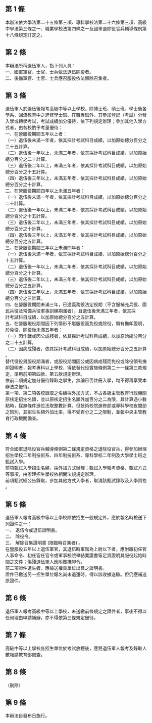 第 1 條
-------
本辦法依大學法第二十五條第三項、專科學校法第二十六條第三項、高級  
中學法第三條之一、職業學校法第四條之一及國軍退除役官兵輔導條例第  
十八條規定訂定之。

第 2 條
-------
本辦法所稱退伍軍人，指下列人員：  
一、國軍軍官、士官、士兵依法退伍除役者。  
二、後備軍官、士官、士兵應召服役依法解除召集者。

第 3 條
-------
退伍軍人於退伍後報考高級中等以上學校，除博士班、碩士班、學士後各  
學系、回流教育中之進修學士班、在職專班外，其參加登記（考試）分發  
入學或轉學考試，考試成績加分優待，依下列規定辦理；參加其他入學方  
式者，由各校酌予考量優待：  
一、在營服役期間五年以上者：  
（一）退伍後未滿一年者，依其採計考試科目成績，以加原始總分百分之  
      二十五計算。  
（二）退伍後一年以上，未滿二年者，依其採計考試科目成績，以加原始  
      總分百分之二十計算。  
（三）退伍後二年以上，未滿三年者，依其採計考試科目成績，以加原始  
      總分百分之十五計算。  
（四）退伍後三年以上，未滿五年者，依其採計考試科目成績，以加原始  
      總分百分之十計算。  
二、在營服役期間四年以上未滿五年者：  
（一）退伍後未滿一年者，依其採計考試科目成績，以加原始總分百分之  
      二十計算。  
（二）退伍後一年以上，未滿二年者，依其採計考試科目成績，以加原始  
      總分百分之十五計算。  
（三）退伍後二年以上，未滿三年者，依其採計考試科目成績，以加原始  
      總分百分之十計算。  
（四）退伍後三年以上，未滿五年者，依其採計考試科目成績，以加原始  
      總分百分之五計算。  
三、在營服役期間三年以上未滿四年者：  
（一）退伍後未滿一年者，依其採計考試科目成績，以加原始總分百分之  
      十五計算。  
（二）退伍後一年以上，未滿二年者，依其採計考試科目成績，以加原始  
      總分百分之十計算。  
（三）退伍後二年以上，未滿三年者，依其採計考試科目成績，以加原始  
      總分百分之五計算。  
（四）退伍後三年以上，未滿五年者，依其採計考試科目成績，以加原始  
      總分百分之三計算。  
四、在營服役期間未滿三年，已達義務役法定役期（不含服補充兵役、國  
    民兵役及常備兵役軍事訓練期滿者），且退伍後未滿三年者，依其採  
    計考試科目成績，以加原始總分百分之五計算。  
五、在營服現役期間因下列情形不堪服役而免役或除役，領有撫卹證明，  
    於免役、除役後未滿五年者：  
（一）因作戰或因公成殘者，依其採計考試科目成績，以加原始總分百分  
      之二十五計算。  
（二）因病成殘者，依其採計考試科目成績，以加原始總分百分之五計算  
      。  
替代役役男服役期滿者，或服役期間因公或因病成殘而免役或除役領有撫  
卹證明者，報考專科以上學校，得依替代役實施條例第二十一條第三款規  
定，準用前項第四款、第五款規定辦理。  
依前二項規定加分優待錄取之學生，無論已否註冊入學，均不得再享受本  
辦法之優待。  
第一項、第二項各校錄取之名額採外加方式，不占各級主管教育行政機關  
原核定招生名額，並以原核定招生名額外加百分之二為限，其計算遇小數  
點時，採無條件進位法取整數計算。但技術校院進修部或專科學校夜間部  
之班別，其招生名額外加比率，得不受百分之二之限制，並報中央主管教  
育行政機關備查。

第 4 條
-------
符合國軍退除役官兵輔導條例第二條規定資格之退除役官兵，得參加辦理  
招生學校二年制技術系、四年制技術系、專科學校二年制及大學學士班之  
甄試入學。  
前項甄試入學招生名額，採外加方式辦理；甄試入學報考資格、甄試方式  
等事項，由辦理招生學校依相關法規規定辦理。  
前項甄試經公告錄取，參加其他方式入學者，取消該甄試錄取及入學資格  
。

第 5 條
-------
退伍軍人報考高級中等以上學校除依招生一般規定外，應於報名時檢送下  
列證件之一：  
一、 退伍令或退伍證明書。  
二、 除役令。  
三、 解除召集證明書 (限臨時召集者) 。  
在營服役五年以上退伍軍官，其退伍時軍階為上尉以下者，應附繳初任官  
人事命令、初任官任官令或軍事校院畢結業證書等足資證明其服役起始時  
間之文件；傷殘退伍軍人應附繳撫卹令。  
前二項證件遺失者，應檢送權責單位出具之證明書。  
證件已繳送另一招生單位報名尚未退還時，得以該收據送驗。但仍應補送  
原證件。

第 6 條
-------
退伍軍人報考高級中等以上學校，未送繳前條規定之證件者，事後不得以  
任何理由申請補辦，亦不得依第三條規定優待。

第 7 條
-------
高級中等以上學校各招生單位於考試放榜後，應將退伍軍人報考及錄取人  
數報請教育部備查。

第 8 條
-------
（刪除）

第 9 條
-------
本辦法自發布日施行。

